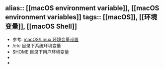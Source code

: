 alias:: [[macOS environment variable]], [[macOS environment variables]]
tags:: [[macOS]], [[环境变量]], [[macOS Shell]]
---

- 参考: [macOS/Linux 环境变量设置](https://zhuanlan.zhihu.com/p/25976099)
- /etc 目录下系统环境变量
- $HOME 目录下用户环境变量
-
-